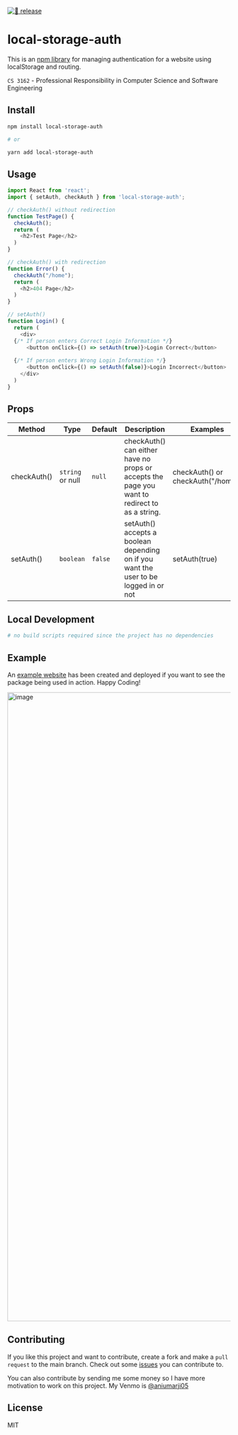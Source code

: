 [![🚀 release](https://github.com/Ani512/local-storage-auth/actions/workflows/publish.yml/badge.svg)](https://github.com/Ani512/local-storage-auth/actions/workflows/publish.yml)
# local-storage-auth
This is an [npm library](https://www.npmjs.com/package/local-storage-auth) for managing authentication for a website using localStorage and routing.

`CS 3162` - Professional Responsibility in Computer Science and Software Engineering

## Install

```bash
npm install local-storage-auth

# or

yarn add local-storage-auth
```

## Usage

```javascript
import React from 'react';
import { setAuth, checkAuth } from 'local-storage-auth';

// checkAuth() without redirection
function TestPage() {
  checkAuth();
  return (
    <h2>Test Page</h2>
  )
}

// checkAuth() with redirection
function Error() {
  checkAuth("/home"); 
  return (
    <h2>404 Page</h2>
  )
}

// setAuth()
function Login() {
  return (
    <div>
  {/* If person enters Correct Login Information */} 
      <button onClick={() => setAuth(true)}>Login Correct</button>
      
  {/* If person enters Wrong Login Information */}
      <button onClick={() => setAuth(false)}>Login Incorrect</button>
    </div>
  )
}
```

## Props

| Method                      | Type            | Default                        | Description           | Examples                                                                                                                                                                                                                                                                                                                                                                                                    |
| ------------------------- | --------------- | ------------------------------ | ---------------------------------------------------------------------------------------------------------------------------------------------------------------------------------------------------------------------------------------------------------------------------------------------------------------------------------------------------------------------------------------------------------------- | ------------------------------------------------------------------------- |
| checkAuth()                  | `string` or null        | `null`                           | checkAuth() can either have no props or accepts the page you want to redirect to as a string. | checkAuth() or checkAuth("/home")                                                                                                                                                                                                                                                                                                                                                                                            |
| setAuth()                  | `boolean`        | `false`                           |  setAuth() accepts a boolean depending on if you want the user to be logged in or not | setAuth(true)                                                                                                                                                                                                                                                                                                                                                                                            |

## Local Development

```bash
# no build scripts required since the project has no dependencies
```

## Example
An [example website](https://local-storage-auth-example.netlify.app/) has been created and deployed if you want to see the package being used in action. Happy Coding!

<img width="1420" alt="image" src="https://user-images.githubusercontent.com/55306116/192149841-2efbb69d-6be7-4ffb-8e62-4257171a4a70.png">

## Contributing

If you like this project and want to contribute, create a fork and make a ```pull request``` to the main branch. Check out some [issues](https://github.com/Ani512/local-storage-auth/issues) you can contribute to.

You can also contribute by sending me some money so I have more motivation to work on this project. 
My Venmo is [@aniumarji05](https://www.venmo.com/u/aniumarji05)

## License

MIT
